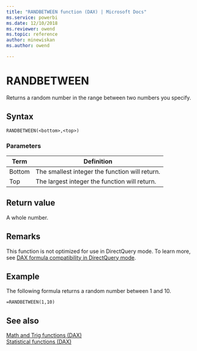 ```yaml
---
title: "RANDBETWEEN function (DAX) | Microsoft Docs"
ms.service: powerbi 
ms.date: 12/10/2018
ms.reviewer: owend
ms.topic: reference
author: minewiskan
ms.author: owend

---
```

# RANDBETWEEN
Returns a random number in the range between two numbers you specify.  
  
## Syntax  
  
```dax
RANDBETWEEN(<bottom>,<top>)  
```
  
### Parameters  
  
|Term|Definition|  
|--------|--------------|  
|Bottom|The smallest integer the function will return.|  
|Top|The largest integer the function will return.|  
  
## Return value  
A whole number.  
  
## Remarks  
This function is not optimized for use in DirectQuery mode. To learn more, see  [DAX formula compatibility in DirectQuery mode](https://go.microsoft.com/fwlink/?LinkId=219172). 
  
## Example  
The following formula returns a random number between 1 and 10.  
  
```dax
=RANDBETWEEN(1,10)  
```
  
## See also  
[Math and Trig functions &#40;DAX&#41;](math-and-trig-functions-dax.md)  
[Statistical functions &#40;DAX&#41;](statistical-functions-dax.md)  
  
